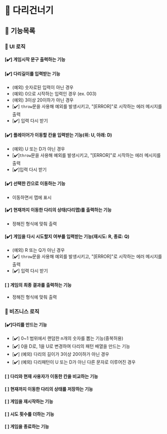 # 🦑 다리건너기

## 🐾 기능목록

### 📌 UI 로직

#### [✔️] 게임시작 문구 출력하는 기능

#### [✔️] 다리길이를 입력받는 기능

- (예외) 숫자로된 입력이 아닌 경우
- (예외) 0으로 시작하는 입력인 경우 (ex. 003)
- (예외) 3이상 20이하가 아닌 경우
- [✔️] `throw`문을 사용해 예외를 발생시키고, "[ERROR]"로 시작하는 에러 메시지를 출력
- [✔️] 입력 다시 받기

#### [✔️] 플레이어가 이동할 칸을 입력받는 기능(위: U, 아래: D)

- (예외) U 또는 D가 아닌 경우
- [✔️]`throw`문을 사용해 예외를 발생시키고, "[ERROR]"로 시작하는 에러 메시지를 출력
- [✔️]입력 다시 받기

#### [✔️] 선택한 칸으로 이동하는 기능

- 이동하면서 맵에 표시

#### [✔️] 현재까지 이동한 다리의 상태(다리맵)를 출력하는 기능

- 정해진 형식에 맞춰 출력

#### [✔️] 게임을 다시 시도할지 여부를 입력받는 기능(재시도: R, 종료: Q)

- (예외) R 또는 Q가 아닌 경우
- [✔️] `throw`문을 사용해 예외를 발생시키고, "[ERROR]"로 시작하는 에러 메시지를 출력
- [✔️] 입력 다시 받기

#### [ ] 게임의 최종 결과를 출력하는 기능

- 정해진 형식에 맞춰 출력

### 📌 비즈니스 로직

#### [✔️]다리를 만드는 기능

- [✔️] 0~1 범위에서 랜덤한 n개의 숫자를 뽑는 기능(중복허용)
- [✔️] 0을 D로, 1을 U로 변경하여 다리의 패턴 배열을 만드는 기능
- [✔️] (예외) 다리의 길이가 3이상 20이하가 아닌 경우
- [✔️] (예외) 다리패턴이 U 또는 D가 아닌 다른 문자로 이루어진 경우

#### [ ] 다리와 현재 사용자가 이동한 칸을 비교하는 기능

#### [ ] 현재까지 이동한 다리의 상태를 저장하는 기능

#### [ ] 게임을 재시작하는 기능

#### [ ] 시도 횟수를 더하는 기능

#### [ ] 게임을 종료하는 기능
